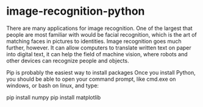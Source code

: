 # image-recognition-python
There are many applications for image recognition. One of the largest that people are most familiar with would be facial recognition, which is the art of matching faces in pictures to identities. Image recognition goes much further, however. It can allow computers to translate written text on paper into digital text, it can help the field of machine vision, where robots and other devices can recognize people and objects.

Pip is probably the easiest way to install packages Once you install Python, you should be able to open your command prompt, like cmd.exe on windows, or bash on linux, and type:

pip install numpy
pip install matplotlib
